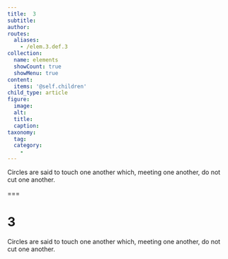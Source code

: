 ```yaml
---
title:  3
subtitle: 
author:
routes:
  aliases:
    - /elem.3.def.3
collection:
  name: elements
  showCount: true
  showMenu: true
content:
  items: '@self.children'
child_type: article
figure:
  image:
  alt:
  title:
  caption:
taxonomy:
  tag:
  category:
    - 
---
```


<p><hi rend="bold">Circles</hi> are said to <hi rend="bold">touch one another</hi> which, meeting one another, do not cut one another.</p>

===

<h1>3</h1>
<p><span class="bold">Circles</span> are said to <span class="bold">touch one another</span> which, meeting one another, do not cut one another.</p>
